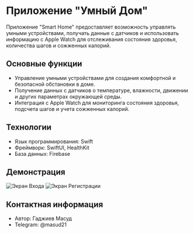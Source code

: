 # Приложение "Умный Дом"

Приложение "Smart Home" предоставляет возможность управлять умными устройствами, получать данные с датчиков и использовать информацию с Apple Watch для отслеживания состояния здоровья, количества шагов и сожженных калорий.

## Основные функции

- Управление умными устройствами для создания комфортной и безопасной обстановки в доме.
- Получение данных с датчиков о температуре, влажности, движении и других параметрах окружающей среды.
- Интеграция с Apple Watch для мониторинга состояния здоровья, подсчета шагов и учета сожженных калорий.

## Технологии

- Язык программирования: Swift
- Фреймворк: SwiftUI, HealthKit
- База данных: Firebase


## Демонстрация

![Экран Входа](https://github.com/Masudhaji2002/Seminar1Dz/issues/1)
![Экран Регистрации](https://github.com/Masudhaji2002/Seminar1Dz/issues/2#issue-2206779505)

## Контактная информация

- Автор: Гаджиев Масуд
- Telegram: @masud21
